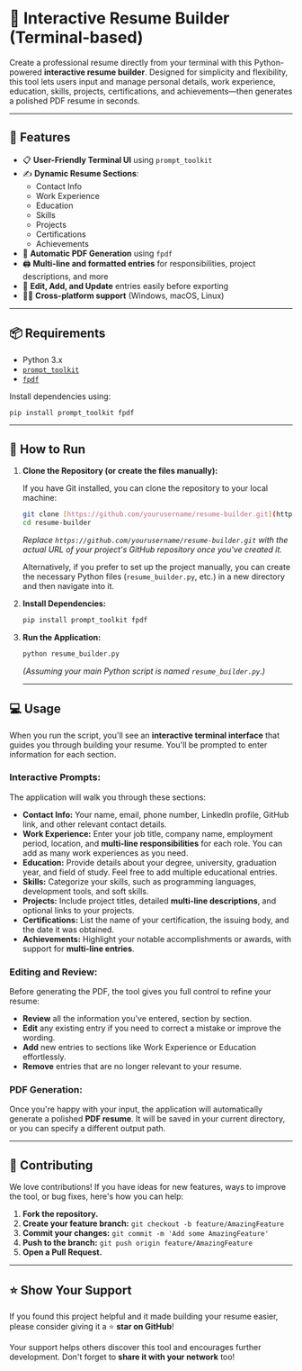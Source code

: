 # 📝 Interactive Resume Builder (Terminal-based)

Create a professional resume directly from your terminal with this Python-powered **interactive resume builder**. Designed for simplicity and flexibility, this tool lets users input and manage personal details, work experience, education, skills, projects, certifications, and achievements—then generates a polished PDF resume in seconds.

---

## 🚀 Features

- 📋 **User-Friendly Terminal UI** using `prompt_toolkit`  
- ✍️ **Dynamic Resume Sections**:
  - Contact Info  
  - Work Experience  
  - Education  
  - Skills  
  - Projects  
  - Certifications  
  - Achievements  
- 📄 **Automatic PDF Generation** using `fpdf`  
- 🖨️ **Multi-line and formatted entries** for responsibilities, project descriptions, and more  
- 🔁 **Edit, Add, and Update** entries easily before exporting  
- 🧑‍💻 **Cross-platform support** (Windows, macOS, Linux)

---

## 📦 Requirements

- Python 3.x  
- [`prompt_toolkit`](https://python-prompt-toolkit.readthedocs.io/en/master/)  
- [`fpdf`](https://pyfpdf.github.io/fpdf2/)

Install dependencies using:

```bash
pip install prompt_toolkit fpdf
```
---

## 🏃 How to Run

1.  **Clone the Repository (or create the files manually):**

    If you have Git installed, you can clone the repository to your local machine:

    ```bash
    git clone [https://github.com/yourusername/resume-builder.git](https://github.com/yourusername/resume-builder.git)
    cd resume-builder
    ```

    *Replace `https://github.com/yourusername/resume-builder.git` with the actual URL of your project's GitHub repository once you've created it.*

    Alternatively, if you prefer to set up the project manually, you can create the necessary Python files (`resume_builder.py`, etc.) in a new directory and then navigate into it.

2.  **Install Dependencies:**

    ```bash
    pip install prompt_toolkit fpdf
    ```

3.  **Run the Application:**

    ```bash
    python resume_builder.py
    ```

    *(Assuming your main Python script is named `resume_builder.py`.)*


    ---

## 💻 Usage

When you run the script, you'll see an **interactive terminal interface** that guides you through building your resume. You'll be prompted to enter information for each section.

### Interactive Prompts:

The application will walk you through these sections:

* **Contact Info:** Your name, email, phone number, LinkedIn profile, GitHub link, and other relevant contact details.
* **Work Experience:** Enter your job title, company name, employment period, location, and **multi-line responsibilities** for each role. You can add as many work experiences as you need.
* **Education:** Provide details about your degree, university, graduation year, and field of study. Feel free to add multiple educational entries.
* **Skills:** Categorize your skills, such as programming languages, development tools, and soft skills.
* **Projects:** Include project titles, detailed **multi-line descriptions**, and optional links to your projects.
* **Certifications:** List the name of your certification, the issuing body, and the date it was obtained.
* **Achievements:** Highlight your notable accomplishments or awards, with support for **multi-line entries**.

### Editing and Review:

Before generating the PDF, the tool gives you full control to refine your resume:

* **Review** all the information you've entered, section by section.
* **Edit** any existing entry if you need to correct a mistake or improve the wording.
* **Add** new entries to sections like Work Experience or Education effortlessly.
* **Remove** entries that are no longer relevant to your resume.

### PDF Generation:

Once you're happy with your input, the application will automatically generate a polished **PDF resume**. It will be saved in your current directory, or you can specify a different output path.

---

## 🤝 Contributing

We love contributions! If you have ideas for new features, ways to improve the tool, or bug fixes, here's how you can help:

1.  **Fork the repository.**
2.  **Create your feature branch:** `git checkout -b feature/AmazingFeature`
3.  **Commit your changes:** `git commit -m 'Add some AmazingFeature'`
4.  **Push to the branch:** `git push origin feature/AmazingFeature`
5.  **Open a Pull Request.**

---


## ⭐ Show Your Support

If you found this project helpful and it made building your resume easier, please consider giving it a ⭐ **star on GitHub**!

Your support helps others discover this tool and encourages further development. Don't forget to **share it with your network** too!


